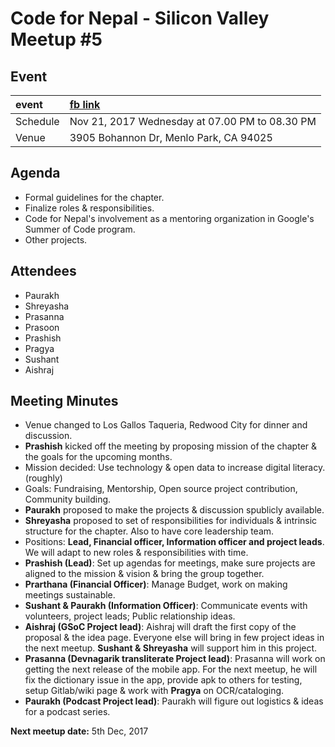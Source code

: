 # Code for Nepal - Silicon Valley Meetup #5

## Event

|   event       | [fb link](https://www.facebook.com/events/348980295565467/)|
| :------------ |:-------------------------------------------- |
| Schedule      | Nov 21, 2017 Wednesday at 07.00 PM to 08.30 PM  |
| Venue         | 3905 Bohannon Dr, Menlo Park, CA 94025 |

## Agenda

* Formal guidelines for the chapter.
* Finalize roles & responsibilities.
* Code for Nepal's involvement as a mentoring organization in Google's Summer of Code program.
* Other projects.

## Attendees

* Paurakh
* Shreyasha
* Prasanna
* Prasoon
* Prashish
* Pragya
* Sushant
* Aishraj

## Meeting Minutes

* Venue changed to Los Gallos Taqueria, Redwood City for dinner and discussion.
* **Prashish** kicked off the meeting by proposing mission of the chapter & the goals for the upcoming months.
* Mission decided: Use technology & open data to increase digital literacy. (roughly)
* Goals: Fundraising, Mentorship, Open source project contribution, Community building.
* **Paurakh** proposed to make the projects & discussion spublicly available.
* **Shreyasha** proposed to set of responsibilities for individuals & intrinsic structure for the chapter. Also to have core leadership team.
* Positions: **Lead, Financial officer, Information officer and project leads**. We will adapt to new roles & responsibilities with time. 
* **Prashish (Lead)**: Set up agendas for meetings, make sure projects are aligned to the mission & vision & bring the group together.
* **Prarthana (Financial Officer)**: Manage Budget, work on making meetings sustainable.
* **Sushant & Paurakh (Information Officer)**: Communicate events with volunteers, project leads; Public relationship ideas.
* **Aishraj (GSoC Project lead)**: Aishraj will draft the first copy of the proposal & the idea page. Everyone else will bring in few project ideas in the next meetup. **Sushant & Shreyasha** will support him in this project.
* **Prasanna (Devnagarik transliterate Project lead)**: Prasanna will work on getting the next release of the mobile app. For the next meetup, he will fix the dictionary issue in the app, provide apk to others for testing, setup Gitlab/wiki page & work with **Pragya** on OCR/cataloging.
* **Paurakh (Podcast Project lead)**: Paurakh will figure out logistics & ideas for a podcast series.


**Next meetup date:**  5th Dec, 2017


